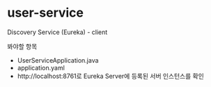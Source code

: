 # user-service
Discovery Service (Eureka) - client

봐야할 항목
- UserServiceApplication.java
- application.yaml
- http://localhost:8761로 Eureka Server에 등록된 서버 인스턴스를 확인

